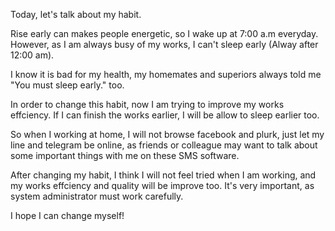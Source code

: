 Today, let's talk about my habit.

Rise early can makes people energetic, so I wake up at 7:00 a.m everyday. However, as I am always busy of my works, I can't sleep early (Alway after 12:00 am).

I know it is bad for my health, my homemates and
superiors always told me "You must sleep early." too. 

In order to change this habit, now I am trying to improve my works effciency. If I can finish the works earlier, I will be allow to sleep earlier too. 

So when I working at home, I will not browse facebook and plurk, just let my line and telegram be online, as friends or colleague may want to talk about some important things with me on these SMS software.

After changing my habit, I think I will not feel tried when I am working, and my works effciency and quality will be improve too. It's very important, as system administrator must work carefully.

I hope I can change myself!